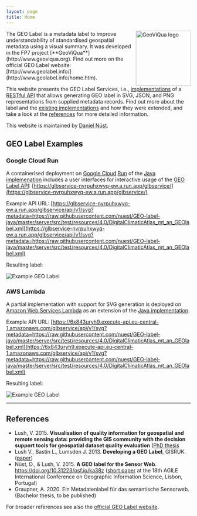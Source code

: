 ```yaml
---
layout: page
title: Home
---
```


<img title="GeoViQua logo" src="{{ 'assets/geoviqua_logo.png' | relative_url }}" style="float: right" width="150" />
The GEO Label is a metadata label to improve understandability of standardised geospatial metadata using a visual summary.
It was developed in the FP7 project [**GeoViQua**](http://www.geoviqua.org).
Find out more on the official GEO Label website: [http://www.geolabel.info/](http://www.geolabel.info/home.htm).

This website presents the GEO Label Services, i.e., [implementations](/implementations) of a [RESTful API](/api) that allows generating GEO label in SVG, JSON, and PNG representations from supplied metadata records.
Find out more about the label and the [existing implementations](/implementations) and how they were extended, and take a look at the [references](#references) for more detailed information.

This website is maintained by [Daniel Nüst](https://nordholmen.net).

## GEO Label Examples

### Google Cloud Run

A containerised deployment on [Google Cloud](https://en.wikipedia.org/wiki/Google_Cloud_Platform) [Run](https://cloud.google.com/run/) of the [Java implemenation](/implementation) includes a user interfaces for interactive usage of the [GEO Label API](/api): [https://glbservice-nvrpuhxwyq-ew.a.run.app/glbservice/](https://glbservice-nvrpuhxwyq-ew.a.run.app/glbservice/)

Example API URL: [https://glbservice-nvrpuhxwyq-ew.a.run.app/glbservice/api/v1/svg?metadata=https://raw.githubusercontent.com/nuest/GEO-label-java/master/server/src/test/resources/4.0/DigitalClimaticAtlas_mt_an_GEOlabel.xml](https://glbservice-nvrpuhxwyq-ew.a.run.app/glbservice/api/v1/svg?metadata=https://raw.githubusercontent.com/nuest/GEO-label-java/master/server/src/test/resources/4.0/DigitalClimaticAtlas_mt_an_GEOlabel.xml)

Resulting label:

![Example GEO Label](https://glbservice-nvrpuhxwyq-ew.a.run.app/glbservice/api/v1/svg?metadata=https://raw.githubusercontent.com/nuest/GEO-label-java/master/server/src/test/resources/4.0/DigitalClimaticAtlas_mt_an_GEOlabel.xml)

### AWS Lambda

A partial implementation with support for SVG generation is deployed on [Amazon Web Services Lambda](https://en.wikipedia.org/wiki/AWS_Lambda) as an extension of the [Java implementation](/implementation).

Example API URL: [https://6x843uryh9.execute-api.eu-central-1.amazonaws.com/glbservice/api/v1/svg?metadata=https://raw.githubusercontent.com/nuest/GEO-label-java/master/server/src/test/resources/4.0/DigitalClimaticAtlas_mt_an_GEOlabel.xml](https://6x843uryh9.execute-api.eu-central-1.amazonaws.com/glbservice/api/v1/svg?metadata=https://raw.githubusercontent.com/nuest/GEO-label-java/master/server/src/test/resources/4.0/DigitalClimaticAtlas_mt_an_GEOlabel.xml)

Resulting label:

![Example GEO Label](https://6x843uryh9.execute-api.eu-central-1.amazonaws.com/glbservice/api/v1/svg?metadata=https://raw.githubusercontent.com/nuest/GEO-label-java/master/server/src/test/resources/4.0/DigitalClimaticAtlas_mt_an_GEOlabel.xml)

----------

## References

- Lush, V. 2015. **Visualisation of quality information for geospatial and remote sensing data: providing the GIS community with the decision support tools for geospatial dataset quality evaluation** ([PhD thesis](https://research.aston.ac.uk/en/studentTheses/visualisation-of-quality-information-for-geospatial-and-remote-se)
- Lush V., Bastin L., Lumsden J. 2013. **Developing a GEO Label**, GISRUK. ([paper](http://www.geos.ed.ac.uk/~gisteac/proceedingsonline/GISRUK2013/gisruk2013_submission_44.pdf))
- Nüst, D., & Lush, V. 2015. **A GEO label for the Sensor Web**. https://doi.org/10.31223/osf.io/ka38z ([short paper](https://agile-online.org/Conference_Paper/cds/agile_2015/shortpapers/115/115_Paper_in_PDF.pdf) at the 18th AGILE International Conference on Geographic Information Science, Lisbon, Portugal)
- Graupner, A. 2020. Ein Metadatenlabel für das semantische Sensorweb. (Bachelor thesis, to be published)

For broader references see also the [official GEO Label website](http://www.geolabel.info/references.htm).
